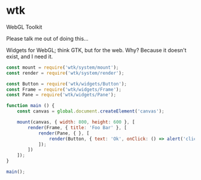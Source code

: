 # wtk
WebGL Toolkit

Please talk me out of doing this...

Widgets for WebGL; think GTK, but for the web. Why? Because it doesn't exist, and I need it.

```javascript
const mount = require('wtk/system/mount');
const render = require('wtk/system/render');

const Button = require('wtk/widgets/Button');
const Frame = require('wtk/widgets/Frame');
const Pane = require('wtk/widgets/Pane');

function main () {
    const canvas = global.document.createElement('canvas');

    mount(canvas, { width: 800, height: 600 }, [
        render(Frame, { title: 'Foo Bar' }, [
            render(Pane, { }, [
                render(Button, { text: 'Ok', onClick: () => alert('clicked') })
            ]);
        ])
    ]);
}

main();
```
